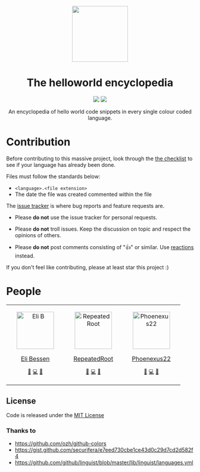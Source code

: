 <p align="center">
  <a>
    <img src="images/logo.png" width="150px">
  </a>
</P>

<h1 align="center">
The helloworld encyclopedia
</h1>

<p align="center">
<img src="https://img.shields.io/github/license/LCordial/the-helloworld-encyclopedia">
<img src="https://img.shields.io/github/issues/LCordial/the-helloworld-encyclopedia">
</p>

<p align="center">An encyclopedia of hello world code snippets in every single colour coded language.</p>

# Contribution

Before contributing to this massive project, look through the [the checklist](https://github.com/LCordial/the-helloworld-encyclopedia/blob/main/CHECKLIST.md) to see if your language has already been done.

Files must follow the standards below:
- `<language>.<file extension>`
- The date the file was created commented within the file

The [issue tracker](https://github.com/LCordial/the-helloworld-encyclopedia/issues) is where bug reports and feature requests are.

* Please **do not** use the issue tracker for personal requests. 

* Please **do not** troll issues. Keep the discussion on topic and respect the opinions of others.

* Please **do not** post comments consisting of ":thumbsup:" or similar. Use [reactions](https://blog.github.com/2016-03-10-add-reactions-to-pull-requests-issues-and-comments/) instead.

If you don't feel like contributing, please at least star this project :)

# People

<table>
    <tr>
      <td valign="top" width="140">
        <p align="center">
          <img height="100px" alt="Eli B" src="https://github.com/elibessen.png?s=150">
        </p>
        <p align="center"><a href="https://github.com/elibessen">Eli Bessen</a></p>
        <p align="center">
          <sup><a href="#he-plans-stuff" title="Ideas, Planning & Feedback">🤔</a></sup>
          <sup><a href="#he-codes-stuff" title="Code">💻</a></sup>
          <sup><a href="#he-finds-bugs" title="Bug Reports">🐛</a></sup>
        </p>
      </td>
      <td valign="top" width="140">
        <p align="center">
          <img height="100px" alt="RepeatedRoot" src="https://github.com/RepeatedRoot.png?s=150">
        </p>
        <p align="center"><a href="https://github.com/RepeatedRoot" align="center">RepeatedRoot</a></p>
        <p align="center">          
          <sup><a href="#he-plans-stuff" title="Ideas, Planning & Feedback">🤔</a></sup>
          <sup><a href="#he-codes-stuff" title="Code">💻</a></sup>
          <sup><a href="#he-finds-bugs" title="Bug Reports">🐛</a></sup>
        </p>
      </td>
      <td valign="top" width="140">
        <p align="center">
          <img height="100px" alt="Phoenexus22" src="https://github.com/Phoenexus22.png?s=150">
        </p>
        <p align="center"><a href="https://github.com/Phoenexus22" align="center">Phoenexus22</a></p>
        <p align="center">          
          <sup><a href="#he-plans-stuff" title="Ideas, Planning & Feedback">🤔</a></sup>
          <sup><a href="#he-codes-stuff" title="Code">💻</a></sup>
          <sup><a href="#he-finds-bugs" title="Bug Reports">🐛</a></sup>
        </p>
      </td>
    </tr>
</table>

## License

Code is released under the [MIT License](https://github.com/LCordial/the-helloworld-encyclopedia/blob/main/LICENSE)

### Thanks to
- https://github.com/ozh/github-colors <br>
- https://gist.github.com/securifera/e7eed730cbe1ce43d0c29d7cd2d582f4 <br>
- https://github.com/github/linguist/blob/master/lib/linguist/languages.yml <br>
